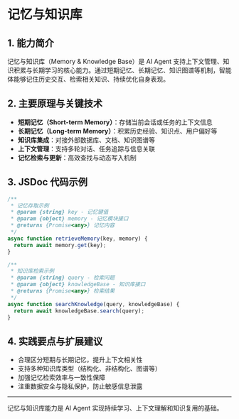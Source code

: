 # 记忆与知识库

## 1. 能力简介
记忆与知识库（Memory & Knowledge Base）是 AI Agent 支持上下文管理、知识积累与长期学习的核心能力。通过短期记忆、长期记忆、知识图谱等机制，智能体能够记住历史交互、检索相关知识、持续优化自身表现。

## 2. 主要原理与关键技术
- **短期记忆（Short-term Memory）**：存储当前会话或任务的上下文信息
- **长期记忆（Long-term Memory）**：积累历史经验、知识点、用户偏好等
- **知识库集成**：对接外部数据库、文档、知识图谱等
- **上下文管理**：支持多轮对话、任务追踪与信息关联
- **记忆检索与更新**：高效查找与动态写入机制

## 3. JSDoc 代码示例
```js
/**
 * 记忆存取示例
 * @param {string} key - 记忆键值
 * @param {object} memory - 记忆模块接口
 * @returns {Promise<any>} 记忆内容
 */
async function retrieveMemory(key, memory) {
  return await memory.get(key);
}

/**
 * 知识库检索示例
 * @param {string} query - 检索问题
 * @param {object} knowledgeBase - 知识库接口
 * @returns {Promise<any>} 检索结果
 */
async function searchKnowledge(query, knowledgeBase) {
  return await knowledgeBase.search(query);
}
```

## 4. 实践要点与扩展建议
- 合理区分短期与长期记忆，提升上下文相关性
- 支持多种知识库类型（结构化、非结构化、图谱等）
- 加强记忆检索效率与一致性保障
- 注重数据安全与隐私保护，防止敏感信息泄露

---
记忆与知识库能力是 AI Agent 实现持续学习、上下文理解和知识复用的基础。 
